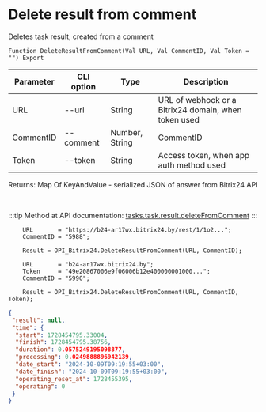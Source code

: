 ﻿---
sidebar_position: 8
---

# Delete result from comment
 Deletes task result, created from a comment



`Function DeleteResultFromComment(Val URL, Val CommentID, Val Token = "") Export`

  | Parameter | CLI option | Type | Description |
  |-|-|-|-|
  | URL | --url | String | URL of webhook or a Bitrix24 domain, when token used |
  | CommentID | --comment | Number, String | CommentID |
  | Token | --token | String | Access token, when app auth method used |

  
  Returns:  Map Of KeyAndValue - serialized JSON of answer from Bitrix24 API

<br/>

:::tip
Method at API documentation: [tasks.task.result.deleteFromComment](https://dev.1c-bitrix.ru/rest_help/tasks/task/tasks/tasks_task_result_deleteFromComment.php)
:::
<br/>


```bsl title="Code example"
    URL       = "https://b24-ar17wx.bitrix24.by/rest/1/1o2...";
    CommentID = "5988";

    Result = OPI_Bitrix24.DeleteResultFromComment(URL, CommentID);

    URL       = "b24-ar17wx.bitrix24.by";
    Token     = "49e20867006e9f06006b12e400000001000...";
    CommentID = "5990";

    Result = OPI_Bitrix24.DeleteResultFromComment(URL, CommentID, Token);
```
 



```json title="Result"
{
 "result": null,
 "time": {
  "start": 1728454795.33004,
  "finish": 1728454795.38756,
  "duration": 0.0575249195098877,
  "processing": 0.0249888896942139,
  "date_start": "2024-10-09T09:19:55+03:00",
  "date_finish": "2024-10-09T09:19:55+03:00",
  "operating_reset_at": 1728455395,
  "operating": 0
 }
}
```
